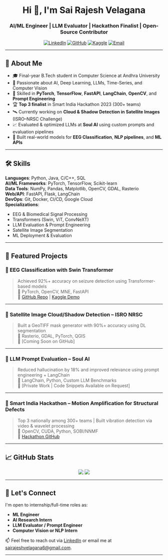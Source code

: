 <h1 align="center">Hi 👋, I'm Sai Rajesh Velagana</h1>
<h3 align="center">AI/ML Engineer | LLM Evaluator | Hackathon Finalist | Open-Source Contributor</h3>

<p align="center">
  <a href="https://www.linkedin.com/in/sai-rajesh-velagana/"><img alt="LinkedIn" src="https://img.shields.io/badge/LinkedIn-0077B5?style=flat&logo=linkedin&logoColor=white" /></a>
  <a href="https://github.com/Sairajesh6"><img alt="GitHub" src="https://img.shields.io/badge/GitHub-181717?style=flat&logo=github&logoColor=white" /></a>
  <a href="https://www.kaggle.com/sairajesh6"><img alt="Kaggle" src="https://img.shields.io/badge/Kaggle-20BEFF?style=flat&logo=kaggle&logoColor=white" /></a>
  <a href="mailto:sairajeshvelagana6@gmail.com"><img alt="Email" src="https://img.shields.io/badge/Email-D14836?style=flat&logo=gmail&logoColor=white" /></a>
</p>

---

## 🧠 About Me

- 🎓 Final-year B.Tech student in Computer Science at Andhra University
- 🧠 Passionate about AI, Deep Learning, LLMs, Time-Series, and Computer Vision
- 🤖 Skilled in **PyTorch**, **TensorFlow**, **FastAPI**, **LangChain**, **OpenCV**, and **Prompt Engineering**
- 🏆 **Top 3 finalist** in Smart India Hackathon 2023 (300+ teams)
- 🛰️ Currently working on **Cloud & Shadow Detection in Satellite Images** (ISRO–NRSC Challenge)
- 📈 Evaluated & optimized LLMs at **Soul AI** using custom prompts and evaluation pipelines
- 🚀 Built real-world models for **EEG Classification**, **NLP pipelines**, and **ML APIs**

---

## 🛠️ Skills

**Languages**: Python, Java, C/C++, SQL  
**AI/ML Frameworks**: PyTorch, TensorFlow, Scikit-learn  
**Data Tools**: NumPy, Pandas, Matplotlib, OpenCV, GDAL, Rasterio  
**Web/API**: FastAPI, Flask, LangChain  
**DevOps**: Git, Docker, CI/CD, Google Cloud  
**Specializations**:  
- EEG & Biomedical Signal Processing  
- Transformers (Swin, ViT, ConvNeXT)  
- LLM Evaluation & Prompt Engineering  
- Satellite Image Segmentation  
- ML Deployment & Evaluation

---

## 🚀 Featured Projects

### 🧠 EEG Classification with Swin Transformer
> Achieved 92%+ accuracy on seizure detection using Transformer-based models  
> 📌 PyTorch, OpenCV, MNE, FastAPI  
> 🔗 [GitHub Repo](https://github.com/Sairajesh6) | [Kaggle Demo](https://www.kaggle.com/sairajesh6)

---

### 📡 Satellite Image Cloud/Shadow Detection – ISRO NRSC
> Built a GeoTIFF mask generator with 90%+ accuracy using DL segmentation  
> 📌 Rasterio, GDAL, PyTorch, QGIS  
> 🔗 [Coming Soon on GitHub]

---

### 🤖 LLM Prompt Evaluation – Soul AI
> Reduced hallucination by 18% and improved relevance using prompt engineering + LangChain  
> 📌 LangChain, Python, Custom LLM Benchmarks  
> 🔗 [Private Work | Code Snippets Available on Request]

---

### 🎥 Smart India Hackathon – Motion Amplification for Structural Defects
> Top 3 nationally among 300+ teams | Built vibration detection via video & wavelet processing  
> 📌 OpenCV, CUDA, Python, SOBI/NNMF  
> 🔗 [Hackathon GitHub](https://github.com/Sairajesh6)

---

## 📈 GitHub Stats

<p align="center">
  <img src="https://github-readme-stats.vercel.app/api?username=Sairajesh6&show_icons=true&theme=github_dark" />
  <img src="https://github-readme-streak-stats.herokuapp.com/?user=Sairajesh6&theme=dark" />
</p>

---

## 🤝 Let's Connect

I'm open to internship/full-time roles as:
- **ML Engineer**
- **AI Research Intern**
- **LLM Evaluator / Prompt Engineer**
- **Computer Vision or NLP Intern**

📫 Feel free to reach out via [LinkedIn](https://www.linkedin.com/in/sai-rajesh-velagana/) or email me at sairajeshvelagana6@gmail.com.

---


